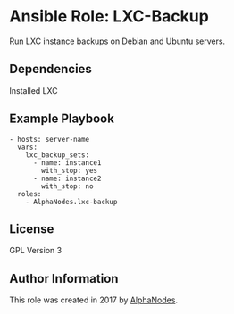 # Ansible Role: LXC-Backup

Run LXC instance backups on Debian and Ubuntu servers.

## Dependencies

Installed LXC

## Example Playbook

    - hosts: server-name
      vars:
        lxc_backup_sets:
          - name: instance1
            with_stop: yes
          - name: instance2
            with_stop: no
      roles:
        - AlphaNodes.lxc-backup

## License

GPL Version 3

## Author Information

This role was created in 2017 by [AlphaNodes](https://alphanodes.com/).

